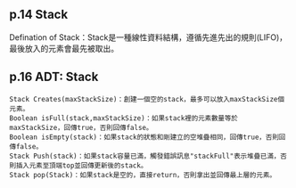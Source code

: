 ## p.14 Stack   

Defination of Stack：Stack是一種線性資料結構，遵循先進先出的規則(LIFO)，最後放入的元素會最先被取出。   

## p.16 ADT: Stack   

`Stack Creates(maxStackSize)：創建一個空的stack，最多可以放入maxStackSize個元素。`    
`Boolean isFull(stack,maxStackSize)：如果stack裡的元素數量等於maxStackSize，回傳true，否則回傳false。`   
`Boolean isEmpty(stack)：如果stack的狀態和剛建立的空堆疊相同，回傳true，否則回傳false。`   
`Stack Push(stack)：如果stack容量已滿，觸發錯誤訊息"stackFull"表示堆疊已滿，否則插入元素至頂端top並回傳更新後的stack。`   
`Stack pop(Stack)：如果stack是空的，直接return，否則拿出並回傳最上層的元素。`   
